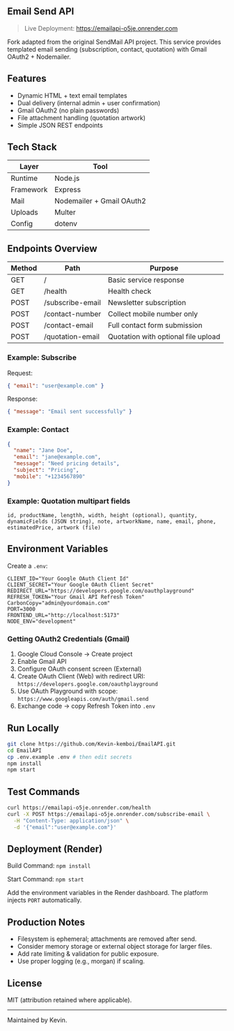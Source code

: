
## Email Send API

> Live Deployment: <https://emailapi-o5je.onrender.com>

Fork adapted from the original SendMail API project. This service provides templated email sending (subscription, contact, quotation) with Gmail OAuth2 + Nodemailer.

## Features

- Dynamic HTML + text email templates
- Dual delivery (internal admin + user confirmation)
- Gmail OAuth2 (no plain passwords)
- File attachment handling (quotation artwork)
- Simple JSON REST endpoints

## Tech Stack

| Layer | Tool |
|-------|------|
| Runtime | Node.js |
| Framework | Express |
| Mail | Nodemailer + Gmail OAuth2 |
| Uploads | Multer |
| Config | dotenv |

## Endpoints Overview

| Method | Path | Purpose |
|--------|------|---------|
| GET | / | Basic service response |
| GET | /health | Health check |
| POST | /subscribe-email | Newsletter subscription |
| POST | /contact-number | Collect mobile number only |
| POST | /contact-email | Full contact form submission |
| POST | /quotation-email | Quotation with optional file upload |

### Example: Subscribe

Request:

```json
{ "email": "user@example.com" }
```

Response:

```json
{ "message": "Email sent successfully" }
```

### Example: Contact

```json
{
  "name": "Jane Doe",
  "email": "jane@example.com",
  "message": "Need pricing details",
  "subject": "Pricing",
  "mobile": "+1234567890"
}
```

### Example: Quotation multipart fields

```text
id, productName, lengthh, width, height (optional), quantity, dynamicFields (JSON string), note, artworkName, name, email, phone, estimatedPrice, artwork (file)
```

## Environment Variables

Create a `.env`:

```dotenv
CLIENT_ID="Your Google OAuth Client Id"
CLIENT_SECRET="Your Google OAuth Client Secret"
REDIRECT_URL="https://developers.google.com/oauthplayground"
REFRESH_TOKEN="Your Gmail API Refresh Token"
CarbonCopy="admin@yourdomain.com"
PORT=3000
FRONTEND_URL="http://localhost:5173"
NODE_ENV="development"
```

### Getting OAuth2 Credentials (Gmail)

1. Google Cloud Console → Create project
2. Enable Gmail API
3. Configure OAuth consent screen (External)
4. Create OAuth Client (Web) with redirect URI: `https://developers.google.com/oauthplayground`
5. Use OAuth Playground with scope: `https://www.googleapis.com/auth/gmail.send`
6. Exchange code → copy Refresh Token into `.env`

## Run Locally

```bash
git clone https://github.com/Kevin-kemboi/EmailAPI.git
cd EmailAPI
cp .env.example .env # then edit secrets
npm install
npm start
```

## Test Commands

```bash
curl https://emailapi-o5je.onrender.com/health
curl -X POST https://emailapi-o5je.onrender.com/subscribe-email \
  -H "Content-Type: application/json" \
  -d '{"email":"user@example.com"}'
```

## Deployment (Render)

Build Command: `npm install`

Start Command: `npm start`

Add the environment variables in the Render dashboard. The platform injects `PORT` automatically.

## Production Notes

- Filesystem is ephemeral; attachments are removed after send.
- Consider memory storage or external object storage for larger files.
- Add rate limiting & validation for public exposure.
- Use proper logging (e.g., morgan) if scaling.

## License

MIT (attribution retained where applicable).

---
Maintained by Kevin.

